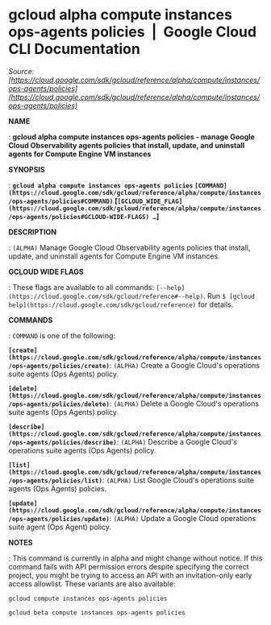 # gcloud alpha compute instances ops-agents policies  |  Google Cloud CLI Documentation

*Source: [https://cloud.google.com/sdk/gcloud/reference/alpha/compute/instances/ops-agents/policies](https://cloud.google.com/sdk/gcloud/reference/alpha/compute/instances/ops-agents/policies)*

**NAME**

: **gcloud alpha compute instances ops-agents policies - manage Google Cloud Observability agents policies that install, update, and uninstall agents for Compute Engine VM instances**

**SYNOPSIS**

: **`gcloud alpha compute instances ops-agents policies` `[COMMAND](https://cloud.google.com/sdk/gcloud/reference/alpha/compute/instances/ops-agents/policies#COMMAND)` [`[GCLOUD_WIDE_FLAG](https://cloud.google.com/sdk/gcloud/reference/alpha/compute/instances/ops-agents/policies#GCLOUD-WIDE-FLAGS) …`]**

**DESCRIPTION**

: `(ALPHA)` Manage Google Cloud Observability agents policies that
install, update, and uninstall agents for Compute Engine VM instances.

**GCLOUD WIDE FLAGS**

: These flags are available to all commands: `[--help](https://cloud.google.com/sdk/gcloud/reference#--help)`.
Run `$ [gcloud help](https://cloud.google.com/sdk/gcloud/reference)` for details.

**COMMANDS**

: ``COMMAND`` is one of the following:

**`[create](https://cloud.google.com/sdk/gcloud/reference/alpha/compute/instances/ops-agents/policies/create)`**:
`(ALPHA)` Create a Google Cloud's operations suite agents (Ops
Agents) policy.

**`[delete](https://cloud.google.com/sdk/gcloud/reference/alpha/compute/instances/ops-agents/policies/delete)`**:
`(ALPHA)` Delete a Google Cloud's operations suite agents (Ops
Agents) policy.

**`[describe](https://cloud.google.com/sdk/gcloud/reference/alpha/compute/instances/ops-agents/policies/describe)`**:
`(ALPHA)` Describe a Google Cloud's operations suite agents (Ops
Agents) policy.

**`[list](https://cloud.google.com/sdk/gcloud/reference/alpha/compute/instances/ops-agents/policies/list)`**:
`(ALPHA)` List Google Cloud's operations suite agents (Ops Agents)
policies.

**`[update](https://cloud.google.com/sdk/gcloud/reference/alpha/compute/instances/ops-agents/policies/update)`**:
`(ALPHA)` Update a Google Cloud operations suite agent (Ops Agent)
policy.

**NOTES**

: This command is currently in alpha and might change without notice. If this
command fails with API permission errors despite specifying the correct project,
you might be trying to access an API with an invitation-only early access
allowlist. These variants are also available:

```
gcloud compute instances ops-agents policies
```

```
gcloud beta compute instances ops-agents policies
```